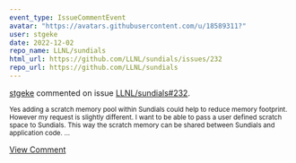 ```yaml
---
event_type: IssueCommentEvent
avatar: "https://avatars.githubusercontent.com/u/18589311?"
user: stgeke
date: 2022-12-02
repo_name: LLNL/sundials
html_url: https://github.com/LLNL/sundials/issues/232
repo_url: https://github.com/LLNL/sundials
---
```


<a href='https://github.com/stgeke' target='_blank'>stgeke</a> commented on issue <a href='https://github.com/LLNL/sundials/issues/232' target='_blank'>LLNL/sundials#232</a>.

<small>Yes adding a scratch memory pool within Sundials could help to reduce memory footprint. However my request is slightly different. I want to be able to pass a user defined scratch space to Sundials. This way the scratch memory can be shared between Sundials and application code.   ...</small>

<a href='https://github.com/LLNL/sundials/issues/232' target='_blank'>View Comment</a>